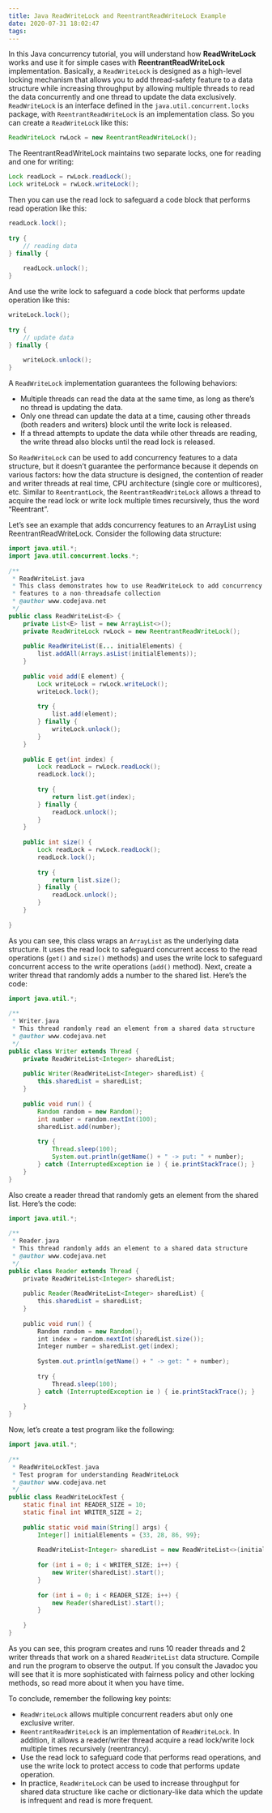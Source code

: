 ```yaml
---
title: Java ReadWriteLock and ReentrantReadWriteLock Example
date: 2020-07-31 18:02:47
tags:
---
```


In this Java concurrency tutorial, you will understand how **ReadWriteLock** works and use it for simple cases with **ReentrantReadWriteLock** implementation.
Basically, a `ReadWriteLock` is designed as a high-level locking mechanism that allows you to add thread-safety feature to a data structure while increasing throughput by allowing multiple threads to read the data concurrently and one thread to update the data exclusively.
`ReadWriteLock` is an interface defined in the `java.util.concurrent.locks` package, with `ReentrantReadWriteLock` is an implementation class. So you can create a `ReadWriteLock` like this:
```java
ReadWriteLock rwLock = new ReentrantReadWriteLock();
```
The ReentrantReadWriteLock maintains two separate locks, one for reading and one for writing:
```java
Lock readLock = rwLock.readLock();
Lock writeLock = rwLock.writeLock();
```

Then you can use the read lock to safeguard a code block that performs read operation like this:
```java
readLock.lock();
 
try {
    // reading data
} finally {
 
    readLock.unlock();
}
```
And use the write lock to safeguard a code block that performs update operation like this:

```java
writeLock.lock();
 
try {
    // update data
} finally {
 
    writeLock.unlock();
}
```

A `ReadWriteLock` implementation guarantees the following behaviors:
* Multiple threads can read the data at the same time, as long as there’s no thread is updating the data.
* Only one thread can update the data at a time, causing other threads (both readers and writers) block until the write lock is released.
* If a thread attempts to update the data while other threads are reading, the write thread also blocks until the read lock is released.

So `ReadWriteLock` can be used to add concurrency features to a data structure, but it doesn’t guarantee the performance because it depends on various factors: how the data structure is designed, the contention of reader and writer threads at real time, CPU architecture (single core  or multicores), etc.
Similar to `ReentrantLock`, the `ReentrantReadWriteLock` allows a thread to acquire the read lock or write lock multiple times recursively, thus the word “Reentrant”.

Let’s see an example that adds concurrency features to an ArrayList using ReentrantReadWriteLock. Consider the following data structure:

```java
import java.util.*;
import java.util.concurrent.locks.*;
 
/**
 * ReadWriteList.java
 * This class demonstrates how to use ReadWriteLock to add concurrency
 * features to a non-threadsafe collection
 * @author www.codejava.net
 */
public class ReadWriteList<E> {
    private List<E> list = new ArrayList<>();
    private ReadWriteLock rwLock = new ReentrantReadWriteLock();
 
    public ReadWriteList(E... initialElements) {
        list.addAll(Arrays.asList(initialElements));
    }
 
    public void add(E element) {
        Lock writeLock = rwLock.writeLock();
        writeLock.lock();
 
        try {
            list.add(element);
        } finally {
            writeLock.unlock();
        }
    }
 
    public E get(int index) {
        Lock readLock = rwLock.readLock();
        readLock.lock();
 
        try {
            return list.get(index);
        } finally {
            readLock.unlock();
        }
    }
 
    public int size() {
        Lock readLock = rwLock.readLock();
        readLock.lock();
 
        try {
            return list.size();
        } finally {
            readLock.unlock();
        }
    }
 
}
```

As you can see, this class wraps an `ArrayList` as the underlying data structure. It uses the read lock to safeguard concurrent access to the read operations (`get()` and `size()` methods) and uses the write lock to safeguard concurrent access to the write operations (`add()` method).
Next, create a writer thread that randomly adds a number to the shared list. Here’s the code:

```java
import java.util.*;
 
/**
 * Writer.java
 * This thread randomly read an element from a shared data structure
 * @author www.codejava.net
 */
public class Writer extends Thread {
    private ReadWriteList<Integer> sharedList;
 
    public Writer(ReadWriteList<Integer> sharedList) {
        this.sharedList = sharedList;
    }
 
    public void run() {
        Random random = new Random();
        int number = random.nextInt(100);
        sharedList.add(number);
 
        try {
            Thread.sleep(100);
            System.out.println(getName() + " -> put: " + number);
        } catch (InterruptedException ie ) { ie.printStackTrace(); }
    }
}
```

Also create a reader thread that randomly gets an element from the shared list. Here’s the code:

```java
import java.util.*;
 
/**
 * Reader.java
 * This thread randomly adds an element to a shared data structure
 * @author www.codejava.net
 */
public class Reader extends Thread {
    private ReadWriteList<Integer> sharedList;
 
    public Reader(ReadWriteList<Integer> sharedList) {
        this.sharedList = sharedList;
    }
 
    public void run() {
        Random random = new Random();
        int index = random.nextInt(sharedList.size());
        Integer number = sharedList.get(index);
 
        System.out.println(getName() + " -> get: " + number);
 
        try {
            Thread.sleep(100);
        } catch (InterruptedException ie ) { ie.printStackTrace(); }
 
    }
}
```

Now, let’s create a test program like the following:

```java
import java.util.*;
 
/**
 * ReadWriteLockTest.java
 * Test program for understanding ReadWriteLock
 * @author www.codejava.net
 */
public class ReadWriteLockTest {
    static final int READER_SIZE = 10;
    static final int WRITER_SIZE = 2;
 
    public static void main(String[] args) {
        Integer[] initialElements = {33, 28, 86, 99};
 
        ReadWriteList<Integer> sharedList = new ReadWriteList<>(initialElements);
 
        for (int i = 0; i < WRITER_SIZE; i++) {
            new Writer(sharedList).start();
        }
 
        for (int i = 0; i < READER_SIZE; i++) {
            new Reader(sharedList).start();
        }
 
    }
}
```

As you can see, this program creates and runs 10 reader threads and 2 writer threads that work on a shared `ReadWriteList` data structure. Compile and run the program to observe the output.
If you consult the Javadoc you will see that it is more sophisticated with fairness policy and other locking methods, so read more about it when you have time.

To conclude, remember the following key points:
* `ReadWriteLock` allows multiple concurrent readers abut only one exclusive writer.
* `ReentrantReadWriteLock` is an implementation of `ReadWriteLock`. In addition, it allows a reader/writer thread acquire a read lock/write lock multiple times recursively (reentrancy).
* Use the read lock to safeguard code that performs read operations, and use the write lock to protect access to code that performs update operation.
* In practice, `ReadWriteLock` can be used to increase throughput for shared data structure like cache or dictionary-like data which the update is infrequent and read is more frequent.